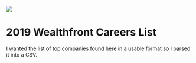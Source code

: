 <img src="https://s2.qwant.com/thumbr/0x0/7/9/7bf514370bdd0ded59f7cbaf09706c31cf5cc6c14239ae954230f32df2de55/new-wealthfront-logo-feature-.jpg?u=https%3A%2F%2Fpolicygenius-blog.imgix.net%2F2016%2F09%2Fnew-wealthfront-logo-feature-.jpg%3Fw%3D640%26h%3D360&q=0&b=1&p=0&a=1">

# 2019 Wealthfront Careers List

I wanted the list of top companies found [here](https://blog.wealthfront.com/career-launching-companies-list/) in a usable format so I parsed it into a CSV.
